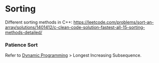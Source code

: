 # Sorting

Different sorting methods in C++: https://leetcode.com/problems/sort-an-array/solutions/1401412/c-clean-code-solution-fastest-all-15-sorting-methods-detailed/



### Patience Sort

Refer to [Dynamic Programming](dp.md) > Longest Increasing Subsequence.
